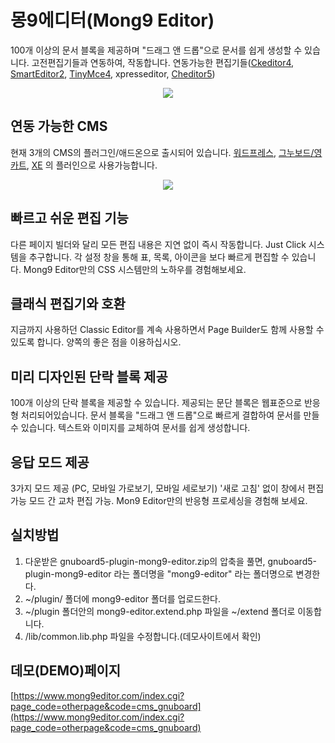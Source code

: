 # 몽9에디터(Mong9 Editor)

100개 이상의 문서 블록을 제공하며 "드래그 앤 드롭"으로 문서를 쉽게 생성할 수 있습니다.
고전편집기들과 연동하여, 작동합니다.
연동가능한 편집기들([Ckeditor4](https://www.mong9editor.com/index.cgi?page_code=otherpage&code=editor_ckeditor4), [SmartEditor2](https://www.mong9editor.com/index.cgi?page_code=otherpage&code=editor_smarteditor2), [TinyMce4](https://www.mong9editor.com/index.cgi?page_code=otherpage&code=editor_tinymce), xpresseditor, [Cheditor5](https://www.mong9editor.com/index.cgi?page_code=otherpage&code=editor_cheditor5))

<p style="text-align:center"><img src="https://www.mong9editor.com/etc_img/editor/for_ckeditor4.png"></p>

## 연동 가능한 CMS
현재 3개의 CMS의 플러그인/애드온으로 출시되어 있습니다.
[워드프레스](https://www.mong9editor.com/index.cgi?page_code=otherpage&code=cms_wordpress), [그누보드/영카트](https://www.mong9editor.com/index.cgi?page_code=otherpage&code=cms_gnuboard), [XE](https://www.mong9editor.com/index.cgi?page_code=otherpage&code=cms_xpressengine) 의 플러인으로 사용가능합니다.

<p style="text-align:center"><img src="https://www.mong9editor.com/etc_img/editor/mong9-editor.jpg"></p>

## 빠르고 쉬운 편집 기능
다른 페이지 빌더와 달리 모든 편집 내용은 지연 없이 즉시 작동합니다.
Just Click 시스템을 추구합니다.
각 설정 창을 통해 표, 목록, 아이콘을 보다 빠르게 편집할 수 있습니다.
Mong9 Editor만의 CSS 시스템만의 노하우를 경험해보세요.

## 클래식 편집기와 호환
지금까지 사용하던 Classic Editor를 계속 사용하면서 Page Builder도 함께 사용할 수 있도록 합니다.
양쪽의 좋은 점을 이용하십시오.

## 미리 디자인된 단락 블록 제공
100개 이상의 단락 블록을 제공할 수 있습니다.
제공되는 문단 블록은 웹표준으로 반응형 처리되어있습니다.
문서 블록을 "드래그 앤 드롭"으로 빠르게 결합하여 문서를 만들 수 있습니다.
텍스트와 이미지를 교체하여 문서를 쉽게 생성합니다.

## 응답 모드 제공
3가지 모드 제공 (PC, 모바일 가로보기, 모바일 세로보기)
'새로 고침' 없이 창에서 편집 가능
모드 간 교차 편집 가능.
Mon9 Editor만의 반응형 프로세싱을 경험해 보세요.

## 실치방법
1. 다운받은 gnuboard5-plugin-mong9-editor.zip의 압축을 풀면, gnuboard5-plugin-mong9-editor 라는 폴더명을 "mong9-editor" 라는 폴더명으로 변경한다.
2. ~/plugin/ 폴더에 mong9-editor 폴더를 업로드한다.
3. ~/plugin 폴더안의 mong9-editor.extend.php 파일을 ~/extend 폴더로 이동합니다.
4. /lib/common.lib.php 파일을 수정합니다.(데모사이트에서 확인)

## 데모(DEMO)페이지
[https://www.mong9editor.com/index.cgi?page_code=otherpage&code=cms_gnuboard](https://www.mong9editor.com/index.cgi?page_code=otherpage&code=cms_gnuboard)
